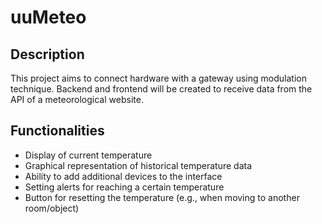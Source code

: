 # uuMeteo

## Description
This project aims to connect hardware with a gateway using modulation technique. Backend and frontend will be created to receive data from the API of a meteorological website.

## Functionalities
- Display of current temperature
- Graphical representation of historical temperature data
- Ability to add additional devices to the interface
- Setting alerts for reaching a certain temperature
- Button for resetting the temperature (e.g., when moving to another room/object)
